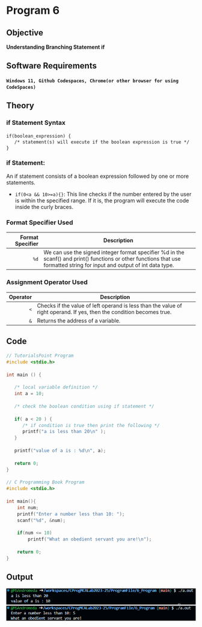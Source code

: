 # Program 6
## Objective
**Understanding Branching Statement if**


## Software Requirements
**`Windows 11, Github Codespaces, Chrome(or other browser for using CodeSpaces)`**


## Theory

### if Statement Syntax
```
if(boolean_expression) {
   /* statement(s) will execute if the boolean expression is true */
}
```

### if Statement:
An if statement consists of a boolean expression followed by one or more statements.

* `if(0<a && 10>=a){}`: This line checks if the number entered by the user is within the specified range. If it is, the program will execute the code inside the curly braces.

### Format Specifier Used
| Format Specifier   | Description                                   |
|---:|---|
|     `%d`     |We can use the signed integer format specifier %d in the scanf() and print() functions or other functions that use formatted string for input and output of int data type.    |

### Assignment Operator Used
| Operator  | Description                                   |
|---:|---|
|     `<`   | Checks if the value of left operand is less than the value of right operand. If yes, then the condition becomes true. |
|     `&`   | Returns the address of a variable. |

## Code
```c
// TutorialsPoint Program
#include <stdio.h>
 
int main () {

   /* local variable definition */
   int a = 10;
 
   /* check the boolean condition using if statement */
	
   if( a < 20 ) {
      /* if condition is true then print the following */
      printf("a is less than 20\n" );
   }
   
   printf("value of a is : %d\n", a);
 
   return 0;
}

// C Programming Book Program
#include <stdio.h>

int main(){
    int num;
    printf("Enter a number less than 10: ");
    scanf("%d", &num);

    if(num <= 10)
        printf("What an obedient servant you are!\n");

    return 0;
}

```

## Output
![Understanding Variables Program Output Tutorialspoint](./OnlyifProgram_output1.png)
![Understanding Variables Program Output LetusC](./OnlyifProgram_output2.png)